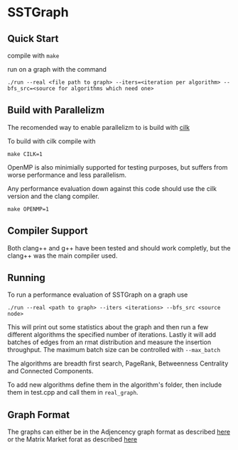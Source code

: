 # SSTGraph

## Quick Start

compile with `make`

run on a graph with the command 
```
./run --real <file path to graph> --iters=<iteration per algorithm> --bfs_src=<source for algorithms which need one>
```

## Build with Parallelizm 

The recomended way to enable parallelizm to is build with [cilk](https://cilk.mit.edu/) 

To build with cilk compile with
```
make CILK=1
```

OpenMP is also minimially supported for testing purposes, but suffers from worse performance and less parallelism.

Any performance evaluation down against this code should use the cilk version and the clang compiler.

```
make OPENMP=1
```

## Compiler Support

Both clang++ and g++ have been tested and should work completly, but the clang++ was the main compiler used.

## Running

To run a performance evaluation of SSTGraph on a graph use 

```
./run --real <path to graph> --iters <iterations> --bfs_src <source node>
```

This will print out some statistics about the graph and then run a few different algorithms the specified number of iterations.  Lastly it will add batches of edges from an rmat distribution and measure the insertion throughput. The maximum batch size can be controlled with `--max_batch`

The algorithms are breadth first search, PageRank, Betweenness Centrality and Connected Components.


To add new algorithms define them in the algorithm's folder, then include them in test.cpp and call them in `real_graph`.

## Graph Format
The graphs can either be in the Adjencency graph format as described [here](http://www.cs.cmu.edu/~pbbs/benchmarks/graphIO.html) or the Matrix Market forat as described [here](https://networkrepository.com/mtx-matrix-market-format.html)
